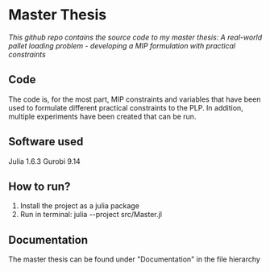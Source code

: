 # Master Thesis

_This github repo contains the source code to my master thesis: A real-world pallet loading problem - developing a MIP formulation with practical constraints_

## Code
The code is, for the most part, MIP constraints and variables that have been used to formulate different practical constraints to the PLP. In addition, multiple experiments have been created that can be run. 

## Software used
Julia 1.6.3
Gurobi 9.14

## How to run? 
1. Install the project as a julia package
2. Run in terminal: julia --project src/Master.jl

## Documentation
The master thesis can be found under "Documentation" in the file hierarchy
